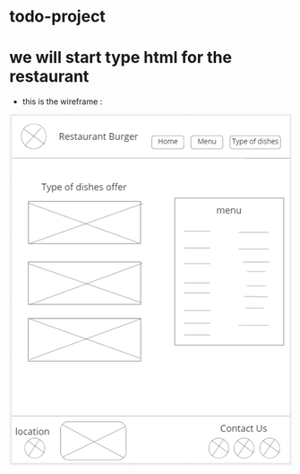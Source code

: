 # todo-project


# we will start type html for the restaurant

- this is the wireframe :

![wireframe](wireframe.png)

